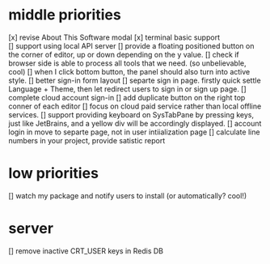 # middle priorities

[x] revise About This Software modal
[x] terminal basic support  
[] support using local API server 
[] provide a floating positioned button on the corner of editor, up or down depending on the y value.
[] check if browser side is able to process all tools that we need. (so unbelievable, cool)
[] when I click bottom button, the panel should also turn into active style.
[] better sign-in form layout
[] separte sign in page. firstly quick settle Language + Theme, then let redirect users to sign in or sign up page.
[] complete cloud account sign-in
[] add duplicate button on the right top conner of each editor
[] focus on cloud paid service rather than local offline services.
[] support providing keyboard on SysTabPane by pressing keys, just like JetBrains, and a yellow div will be accordingly displayed.
[] account login in move to separte page, not in user intiialization page
[] calculate line numbers in your project, provide satistic report


# low priorities

[] watch my package and notify users to install (or automatically? cool!)


# server 
[] remove inactive CRT_USER keys in Redis DB